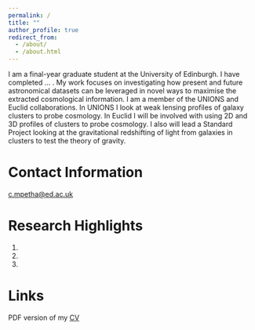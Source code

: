 ```yaml
---
permalink: /
title: ""
author_profile: true
redirect_from: 
  - /about/
  - /about.html
---
```


I am a final-year graduate student at the University of Edinburgh. I have completed ... . My work focuses on investigating how present and future astronomical datasets can be leveraged in novel ways to maximise the extracted cosmological information. I am a member of the UNIONS and Euclid collaborations. In UNIONS I look at weak lensing profiles of galaxy clusters to probe cosmology. In Euclid I will be involved with using 2D and 3D profiles of clusters to probe cosmology. I also will lead a Standard Project looking at the gravitational redshifting of light from galaxies in clusters to test the theory of gravity.

Contact Information
======
c.mpetha@ed.ac.uk

Research Highlights
======
  1. 
  2. 
  3. 

Links
======

PDF version of my [CV](http://charliempetha.github.io/files/CV.pdf) 



